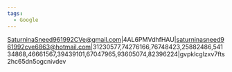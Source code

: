 ```yaml
---
tags:
  - Google
---
```

SaturninaSneed961992CVe@gmail.com|4AL6PMVdhfHAU|saturninasneed961992cve6863@hotmail.com|31230577,74276166,76748423,25882486,54134868,46661567,39439101,67047965,93605074,82396224|gvpklcglzxv7fts2hc65dn5ogcnivdev
